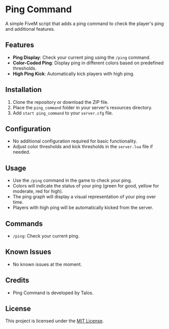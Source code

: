 # Ping Command

A simple FiveM script that adds a ping command to check the player's ping and additional features.

## Features

- **Ping Display**: Check your current ping using the `/ping` command.
- **Color-Coded Ping**: Display ping in different colors based on predefined thresholds.
- **High Ping Kick**: Automatically kick players with high ping.

## Installation

1. Clone the repository or download the ZIP file.
2. Place the `ping_command` folder in your server's resources directory.
3. Add `start ping_command` to your `server.cfg` file.

## Configuration

- No additional configuration required for basic functionality.
- Adjust color thresholds and kick thresholds in the `server.lua` file if needed.

## Usage

- Use the `/ping` command in the game to check your ping.
- Colors will indicate the status of your ping (green for good, yellow for moderate, red for high).
- The ping graph will display a visual representation of your ping over time.
- Players with high ping will be automatically kicked from the server.

## Commands

- `/ping`: Check your current ping.

## Known Issues

- No known issues at the moment.

## Credits

- Ping Command is developed by Talos.

## License

This project is licensed under the [MIT License](LICENSE).


